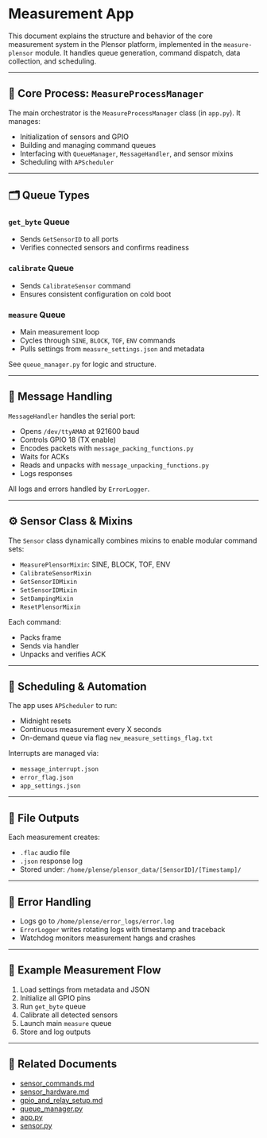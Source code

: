 # Measurement App

This document explains the structure and behavior of the core measurement system in the Plensor platform, implemented in the `measure-plensor` module. It handles queue generation, command dispatch, data collection, and scheduling.

---

## 🧠 Core Process: `MeasureProcessManager`

The main orchestrator is the `MeasureProcessManager` class (in `app.py`). It manages:

- Initialization of sensors and GPIO
- Building and managing command queues
- Interfacing with `QueueManager`, `MessageHandler`, and sensor mixins
- Scheduling with `APScheduler`

---

## 🗂 Queue Types

### `get_byte` Queue

- Sends `GetSensorID` to all ports
- Verifies connected sensors and confirms readiness

### `calibrate` Queue

- Sends `CalibrateSensor` command
- Ensures consistent configuration on cold boot

### `measure` Queue

- Main measurement loop
- Cycles through `SINE`, `BLOCK`, `TOF`, `ENV` commands
- Pulls settings from `measure_settings.json` and metadata

See `queue_manager.py` for logic and structure.

---

## 🔀 Message Handling

`MessageHandler` handles the serial port:

- Opens `/dev/ttyAMA0` at 921600 baud
- Controls GPIO 18 (TX enable)
- Encodes packets with `message_packing_functions.py`
- Waits for ACKs
- Reads and unpacks with `message_unpacking_functions.py`
- Logs responses

All logs and errors handled by `ErrorLogger`.

---

## ⚙️ Sensor Class & Mixins

The `Sensor` class dynamically combines mixins to enable modular command sets:

- `MeasurePlensorMixin`: SINE, BLOCK, TOF, ENV
- `CalibrateSensorMixin`
- `GetSensorIDMixin`
- `SetSensorIDMixin`
- `SetDampingMixin`
- `ResetPlensorMixin`

Each command:
- Packs frame
- Sends via handler
- Unpacks and verifies ACK

---

## 📆 Scheduling & Automation

The app uses `APScheduler` to run:
- Midnight resets
- Continuous measurement every X seconds
- On-demand queue via flag `new_measure_settings_flag.txt`

Interrupts are managed via:
- `message_interrupt.json`
- `error_flag.json`
- `app_settings.json`

---

## 📁 File Outputs

Each measurement creates:
- `.flac` audio file
- `.json` response log
- Stored under: `/home/plense/plensor_data/[SensorID]/[Timestamp]/`

---

## 🚨 Error Handling

- Logs go to `/home/plense/error_logs/error.log`
- `ErrorLogger` writes rotating logs with timestamp and traceback
- Watchdog monitors measurement hangs and crashes

---

## 🧪 Example Measurement Flow

1. Load settings from metadata and JSON
2. Initialize all GPIO pins
3. Run `get_byte` queue
4. Calibrate all detected sensors
5. Launch main `measure` queue
6. Store and log outputs

---

## 🔗 Related Documents

- [sensor_commands.md](sensor_commands.md)
- [sensor_hardware.md](sensor_hardware.md)
- [gpio_and_relay_setup.md](gpio_and_relay_setup.md)
- [queue_manager.py](../code/measure-plensor/queue_manager.py)
- [app.py](../code/measure-plensor/app.py)
- [sensor.py](../code/measure-plensor/sensor.py)
